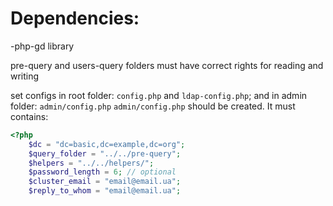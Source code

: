 Dependencies:
=============
-php-gd library

pre-query and users-query folders must have correct rights for reading and writing

set configs in root folder: `config.php` and `ldap-config.php`; and in admin folder: `admin/config.php`
`admin/config.php` should be created. It must contains:
```php
<?php
	$dc = "dc=basic,dc=example,dc=org";
	$query_folder = "../../pre-query";
	$helpers = "../../helpers/";
	$password_length = 6; // optional
	$cluster_email = "email@email.ua";
	$reply_to_whom = "email@email.ua";
